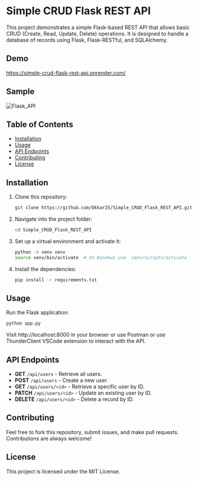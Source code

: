 # Simple CRUD Flask REST API

This project demonstrates a simple Flask-based REST API that allows basic CRUD (Create, Read, Update, Delete) operations. It is designed to handle a database of records using Flask, Flask-RESTful, and SQLAlchemy.

## Demo

https://simple-crud-flask-rest-api.onrender.com/

## Sample

![Flask_API](https://github.com/user-attachments/assets/29b415c1-e635-45a3-8b7d-4560c46c4bdf)

## Table of Contents

- [Installation](#installation)
- [Usage](#usage)
- [API Endpoints](#api-endpoints)
- [Contributing](#contributing)
- [License](#license)

## Installation

1. Clone this repository:

   ```bash
   git clone https://github.com/Okkar25/Simple_CRUD_Flask_REST_API.git

   ```

2. Navigate into the project folder:

   ```bash
   cd Simple_CRUD_Flask_REST_API

   ```

3. Set up a virtual environment and activate it:

   ```bash
   python -m venv venv
   source venv/bin/activate  # On Windows use `venv/Scripts/activate`

   ```

4. Install the dependencies:

   ```bash
   pip install -r requirements.txt

   ```

## Usage

Run the Flask application:

```bash
python app.py

```

Visit http://localhost:8000 in your browser or use Postman or use ThunderClient VSCode extension to interact with the API.

## API Endpoints

- **GET** `/api/users` - Retrieve all users.
- **POST** `/api/users` - Create a new user.
- **GET** `/api/users/<id>` - Retrieve a specific user by ID.
- **PATCH** `/api/users/<id>` - Update an existing user by ID.
- **DELETE** `/api/users/<id>` - Delete a record by ID.

## Contributing

Feel free to fork this repository, submit issues, and make pull requests. Contributions are always welcome!

## License

This project is licensed under the MIT License.
